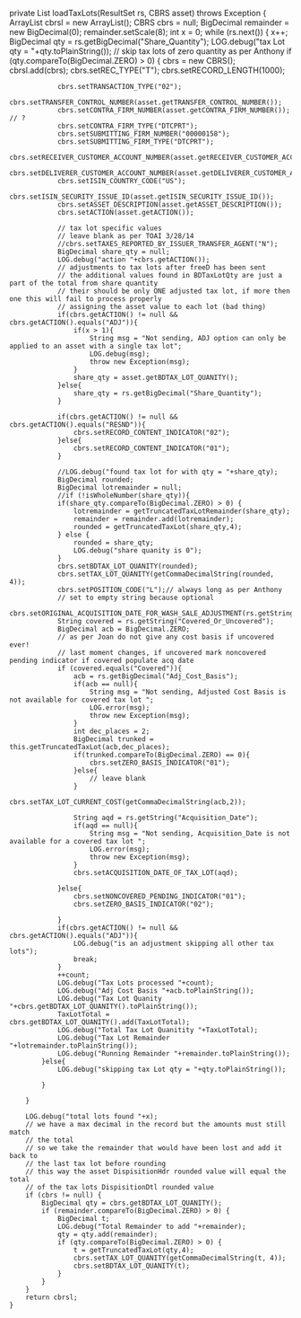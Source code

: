 private List<CBRS> loadTaxLots(ResultSet rs, CBRS asset) throws Exception {
		ArrayList<CBRS> cbrsl = new ArrayList<CBRS>();
		CBRS cbrs = null;
		BigDecimal remainder = new BigDecimal(0);
		remainder.setScale(8);
		int x = 0;
		while (rs.next()) {
			x++;
			BigDecimal qty = rs.getBigDecimal("Share_Quantity");
			LOG.debug("tax Lot qty = "+qty.toPlainString());
			// skip tax lots of zero quantity as per Anthony
			if (qty.compareTo(BigDecimal.ZERO) > 0) {
				cbrs = new CBRS();
				cbrsl.add(cbrs);
				cbrs.setREC_TYPE("T");
				cbrs.setRECORD_LENGTH(1000);
				
				cbrs.setTRANSACTION_TYPE("02");
				cbrs.setTRANSFER_CONTROL_NUMBER(asset.getTRANSFER_CONTROL_NUMBER());
				cbrs.setCONTRA_FIRM_NUMBER(asset.getCONTRA_FIRM_NUMBER()); // ?
				cbrs.setCONTRA_FIRM_TYPE("DTCPRT");
				cbrs.setSUBMITTING_FIRM_NUMBER("00000158");
				cbrs.setSUBMITTING_FIRM_TYPE("DTCPRT");
				cbrs.setRECEIVER_CUSTOMER_ACCOUNT_NUMBER(asset.getRECEIVER_CUSTOMER_ACCOUNT_NUMBER());
				cbrs.setDELIVERER_CUSTOMER_ACCOUNT_NUMBER(asset.getDELIVERER_CUSTOMER_ACCOUNT_NUMBER());
				cbrs.setISIN_COUNTRY_CODE("US");
				cbrs.setISIN_SECURITY_ISSUE_ID(asset.getISIN_SECURITY_ISSUE_ID());
				cbrs.setASSET_DESCRIPTION(asset.getASSET_DESCRIPTION());
				cbrs.setACTION(asset.getACTION());

				// tax lot specific values
				// leave blank as per TOAI 3/28/14
				//cbrs.setTAXES_REPORTED_BY_ISSUER_TRANSFER_AGENT("N");
				BigDecimal share_qty = null;
				LOG.debug("action "+cbrs.getACTION());
				// adjustments to tax lots after freeD has been sent
				// the additional values found in BDTaxLotQty are just a part of the total from share quantity
				// their should be only ONE adjusted tax lot, if more then one this will fail to process properly
				// assigning the asset value to each lot (bad thing)
				if(cbrs.getACTION() != null && cbrs.getACTION().equals("ADJ")){
					if(x > 1){
						String msg = "Not sending, ADJ option can only be applied to an asset with a single tax lot";
						LOG.debug(msg);
						throw new Exception(msg);
					}
					share_qty = asset.getBDTAX_LOT_QUANITY();					
				}else{
					share_qty = rs.getBigDecimal("Share_Quantity");
				}
					
				if(cbrs.getACTION() != null && cbrs.getACTION().equals("RESND")){
					cbrs.setRECORD_CONTENT_INDICATOR("02");
				}else{
					cbrs.setRECORD_CONTENT_INDICATOR("01");
				}
				
				//LOG.debug("found tax lot for with qty = "+share_qty);
				BigDecimal rounded;
				BigDecimal lotremainder = null;
				//if (!isWholeNumber(share_qty)){
				if(share_qty.compareTo(BigDecimal.ZERO) > 0) {
					lotremainder = getTruncatedTaxLotRemainder(share_qty);
					remainder = remainder.add(lotremainder);
					rounded = getTruncatedTaxLot(share_qty,4);
				} else {
					rounded = share_qty;
					LOG.debug("share quanity is 0");
				}
				cbrs.setBDTAX_LOT_QUANITY(rounded);
				cbrs.setTAX_LOT_QUANITY(getCommaDecimalString(rounded, 4));
				cbrs.setPOSITION_CODE("L");// always long as per Anthony
				// set to empty string because optional
				cbrs.setORIGINAL_ACQUISITION_DATE_FOR_WASH_SALE_ADJUSTMENT(rs.getString("Acquisition_Date_Wash_Sale"));
				String covered = rs.getString("Covered_Or_Uncovered");
				BigDecimal acb = BigDecimal.ZERO;
				// as per Joan do not give any cost basis if uncovered ever!
				// last moment changes, if uncovered mark noncovered pending indicator if covered populate acq date
				if (covered.equals("Covered")){
					acb = rs.getBigDecimal("Adj_Cost_Basis");
					if(acb == null){
						String msg = "Not sending, Adjusted Cost Basis is not available for covered tax lot ";
						LOG.error(msg);
						throw new Exception(msg);
					}
					int dec_places = 2;
					BigDecimal trunked = this.getTruncatedTaxLot(acb,dec_places);
					if(trunked.compareTo(BigDecimal.ZERO) == 0){
						cbrs.setZERO_BASIS_INDICATOR("01");
					}else{
						// leave blank						
					}
					cbrs.setTAX_LOT_CURRENT_COST(getCommaDecimalString(acb,2));
					
					String aqd = rs.getString("Acquisition_Date");
					if(aqd == null){
						String msg = "Not sending, Acquisition_Date is not available for a covered tax lot ";
						LOG.error(msg);
						throw new Exception(msg);
					}
					cbrs.setACQUISITION_DATE_OF_TAX_LOT(aqd);
					
				}else{
					cbrs.setNONCOVERED_PENDING_INDICATOR("01");
					cbrs.setZERO_BASIS_INDICATOR("02");
					
				}
				if(cbrs.getACTION() != null && cbrs.getACTION().equals("ADJ")){
					LOG.debug("is an adjustment skipping all other tax lots");
					break;
				}
				++count;
				LOG.debug("Tax Lots processed "+count);
				LOG.debug("Adj Cost Basis "+acb.toPlainString());
				LOG.debug("Tax Lot Quanity "+cbrs.getBDTAX_LOT_QUANITY().toPlainString());
				TaxLotTotal = cbrs.getBDTAX_LOT_QUANITY().add(TaxLotTotal);				
				LOG.debug("Total Tax Lot Quanitity "+TaxLotTotal);
				LOG.debug("Tax Lot Remainder "+lotremainder.toPlainString());
				LOG.debug("Running Remainder "+remainder.toPlainString());
			}else{
				LOG.debug("skipping tax Lot qty = "+qty.toPlainString());
				
			}
			
		}
		
		LOG.debug("total lots found "+x);
		// we have a max decimal in the record but the amounts must still match
		// the total
		// so we take the remainder that would have been lost and add it back to
		// the last tax lot before rounding
		// this way the asset DispisitionHdr rounded value will equal the total
		// of the tax lots DispisitionDtl rounded value
		if (cbrs != null) {
			BigDecimal qty = cbrs.getBDTAX_LOT_QUANITY();
			if (remainder.compareTo(BigDecimal.ZERO) > 0) {
				BigDecimal t;
				LOG.debug("Total Remainder to add "+remainder);
				qty = qty.add(remainder);
				if (qty.compareTo(BigDecimal.ZERO) > 0) {
					t = getTruncatedTaxLot(qty,4);
					cbrs.setTAX_LOT_QUANITY(getCommaDecimalString(t, 4));
					cbrs.setBDTAX_LOT_QUANITY(t);
				}
			}
		}
		return cbrsl;
	}
